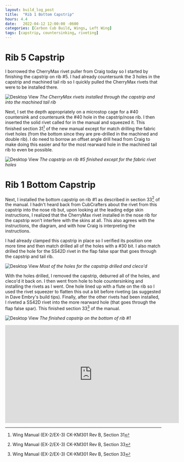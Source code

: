 ```yaml
---
layout: build_log_post
title:  "Rib 1 Bottom Capstrip"
hours: 4.4
date:   2022-04-12 12:00:00 -0600
categories: [Carbon Cub Build, Wings, Left Wing]
tags: [capstrip, countersinking, riveting]
---
```


# Rib 5 Capstrip

I borrowed the CherryMax rivet puller from Craig today so I started by finishing the capstrip on rib #5. I had already countersunk the 3 holes in the capstrip and machined tail rib so I quickly pulled the CherryMax rivets that were to be installed there.

![Desktop View](/assets/img/posts/2022/2022-04-12-bottom-rib-1-capstrip/capstrip_5_cherrymax.jpg)
_The CherryMax rivets installed through the capstrip and into the machined tail rib_

Next, I set the depth appropriately on a microstop cage for a #40 countersink and countersunk the #40 hole in the capstrip/nose rib. I then inserted the solid rivet called for in the manual and squeezed it. This finished section 31[^section-31-ref] of the new manual except for match drilling the fabric rivet holes (from the bottom since they are pre-drilled in the machined and double rib). I do need to borrow an offset angle drill head from Craig to make doing this easier and for the most rearward hole in the machined tail rib to even be possible.

![Desktop View](/assets/img/posts/2022/2022-04-12-bottom-rib-1-capstrip/capstrip_5_finished.jpg)
_The capstrip on rib #5 finished except for the fabric rivet holes_

# Rib 1 Bottom Capstrip

Next, I installed the bottom capstrip on rib #1 as described in section 33[^section-33-ref] of the manual. I hadn't heard back from CubCrafters about the rivet from this capstrip into the nose rib but, upon looking at the leading edge skin instructions, I realized that the CherryMax rivet installed in the nose rib for the capstrip won't interfere with the skins at all. This also agrees with the instructions, the diagram, and with how Craig is interpreting the instructions.

I had already clamped this capstrip in place so I verified its position one more time and then match drilled all of the holes with a #30 bit. I also match drilled the hole for the SS42D rivet in the flap false spar that goes through the capstrip and tail rib.

![Desktop View](/assets/img/posts/2022/2022-04-12-bottom-rib-1-capstrip/capstrip_clecod.jpg)
_Most of the holes for the capstrip drilled and cleco'd_

With the holes drilled, I removed the capstrip, deburred all of the holes, and cleco'd it back on. I then went from hole to hole countersinking and installing the rivets as I went. One hole lined up with a flute on the rib so I used the rivet squeezer to flatten this out a bit before riveting (as suggested in Dave Embry's build tips). Finally, after the other rivets had been installed, I riveted a SS42D rivet into the more rearward hole (that goes through the flap false spar). This finished section 33[^section-33-ref] of the manual.

![Desktop View](/assets/img/posts/2022/2022-04-12-bottom-rib-1-capstrip/capstrip_1_finished.jpg)
_The finished capstrip on the bottom of rib #1_

<iframe width="560" height="315" src="https://www.youtube.com/embed/lBbVvSAkkD4" title="YouTube video player" frameborder="0" allow="accelerometer; autoplay; clipboard-write; encrypted-media; gyroscope; picture-in-picture" allowfullscreen></iframe>

[^section-31-ref]: Wing Manual (EX-2/EX-3) CK-KM301 Rev B, Section 31
[^section-33-ref]: Wing Manual (EX-2/EX-3) CK-KM301 Rev B, Section 33